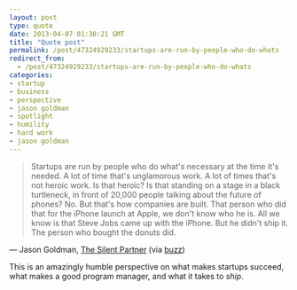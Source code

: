 ```yaml
---
layout: post
type: quote
date: 2013-04-07 01:30:21 GMT
title: "Quote post"
permalink: /post/47324929233/startups-are-run-by-people-who-do-whats
redirect_from: 
  - /post/47324929233/startups-are-run-by-people-who-do-whats
categories:
- startup
- business
- perspective
- jason goldman
- spotlight
- humility
- hard work
- jason goldman
---
```

<blockquote>Startups are run by people who do what's necessary at the time it's needed. A lot of time that's unglamorous work. A lot of times that's not heroic work. Is that heroic? Is that standing on a stage in a black turtleneck, in front of 20,000 people talking about the future of phones? No. But that's how companies are built. That person who did that for the iPhone launch at Apple, we don't know who he is. All we know is that Steve Jobs came up with the iPhone. But he didn't ship it. The person who bought the donuts did.</blockquote>

 — Jason Goldman, <a href="http://www.buzzfeed.com/robf4/the-silent-partner" target="_blank">The Silent Partner</a> (via <a href="http://log.scifihifi.com/post/47027944423/startups-are-run-by-people-who-do-whats" class="tumblr_blog" target="_blank">buzz</a>)
 
<p>This is an amazingly humble perspective on what makes startups succeed, what makes a good program manager, and what it takes to <i>ship</i>.</p>